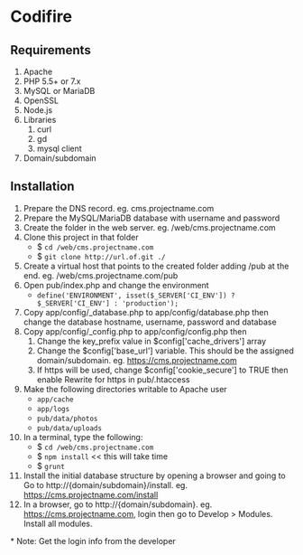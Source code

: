 # Codifire

## Requirements

1. Apache
1. PHP 5.5+ or 7.x
1. MySQL or MariaDB
1. OpenSSL
1. Node.js
1. Libraries
    1. curl
    1. gd
    1. mysql client
1. Domain/subdomain


## Installation

1. Prepare the DNS record. eg. cms.projectname.com
1. Prepare the MySQL/MariaDB database with username and password
1. Create the folder in the web server. eg. /web/cms.projectname.com
1. Clone this project in that folder
    * $ ```cd /web/cms.projectname.com```
    * $ ```git clone http://url.of.git ./```
1. Create a virtual host that points to the created folder adding /pub at the end. eg. /web/cms.projectname.com/pub
1. Open pub/index.php and change the environment
    * ```define('ENVIRONMENT', isset($_SERVER['CI_ENV']) ? $_SERVER['CI_ENV'] : 'production');```
1. Copy app/config/_database.php to app/config/database.php then change the database hostname, username, password and database
1. Copy app/config/_config.php to app/config/config.php then
    1. Change the key_prefix value in $config['cache_drivers'] array
    1. Change the $config['base_url'] variable.  This should be the assigned domain/subdomain. eg. https://cms.projectname.com
    1. If https will be used, change $config['cookie_secure'] to TRUE then enable Rewrite for https in pub/.htaccess
1. Make the following directories writable to Apache user
    * ```app/cache```
    * ```app/logs```
    * ```pub/data/photos```
    * ```pub/data/uploads```
1. In a terminal, type the following:
    * $ ```cd /web/cms.projectname.com```
    * $ ```npm install``` << this will take time
    * $ ```grunt```
1. Install the initial database structure by opening a browser and going to Go to http://{domain/subdomain}/install. eg. https://cms.projectname.com/install
1. In a browser, go to http://{domain/subdomain}. eg. https://cms.projectname.com, login then go to Develop > Modules.  Install all modules.

\* Note: Get the login info from the developer